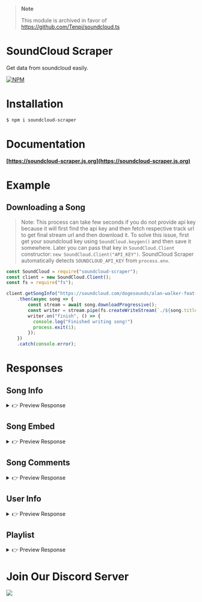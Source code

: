 > **Note**
> 
> This module is archived in favor of https://github.com/Tenpi/soundcloud.ts

# SoundCloud Scraper
Get data from soundcloud easily.

[![NPM](https://nodei.co/npm/soundcloud-scraper.png?downloads=true&downloadRank=true&stars=true)](https://nodei.co/npm/soundcloud-scraper/)

# Installation

```sh
$ npm i soundcloud-scraper
```

# Documentation
**[https://soundcloud-scraper.js.org](https://soundcloud-scraper.js.org)**

# Example
## Downloading a Song

> Note: This process can take few seconds if you do not provide api key
> because it will first find the api key and then fetch respective track url to get final stream url
> and then download it. To solve this issue, first get your soundcloud key using `SoundCloud.keygen()` and then save it somewhere.
> Later you can pass that key in `SoundCloud.Client` constructor: `new SoundCloud.Client("API_KEY")`.
> SoundCloud Scraper automatically detects `SOUNDCLOUD_API_KEY` from `process.env`.

```js
const SoundCloud = require("soundcloud-scraper");
const client = new SoundCloud.Client();
const fs = require("fs");

client.getSongInfo("https://soundcloud.com/dogesounds/alan-walker-feat-k-391-ignite")
    .then(async song => {
        const stream = await song.downloadProgressive();
        const writer = stream.pipe(fs.createWriteStream(`./${song.title}.mp3`));
        writer.on("finish", () => {
          console.log("Finished writing song!")
          process.exit(1);
        });
    })
    .catch(console.error);
```

# Responses
## Song Info

<details>
<summary>👉 Preview Response</summary>

```js
Song {
  id: '316547873',
  title: 'Alan Walker feat. K-391 - Ignite [FREE DOWNLOAD]',
  description: 'FREE DOWNLOAD: http://discoverysounds.com/gate/alan-walker-feat-k-391-ignite\n' +
    '\n' +
    'Alan Walker Feat K 391 Ignite Download\n' +
    'Alan Walker Feat K 391 Ignite Mp3 Download\n' +
    'Alan Walker Feat K 391 Ignite New Song 2',
  thumbnail: 'https://i1.sndcdn.com/artworks-000216694368-wsysn4-t500x500.jpg',
  url: 'https://soundcloud.com/dogesounds/alan-walker-feat-k-391-ignite',
  duration: 210000,
  playCount: '771664',
  commentsCount: '371',
  likes: '13514',
  genre: 'Dance & EDM',
  author: {
    name: 'Doge Sounds',
    username: 'dogesounds',
    url: 'https://soundcloud.com/dogesounds',
    avatarURL: 'https://i1.sndcdn.com/avatars-000304905983-a0568r-large.jpg',
    urn: 298449071,
    verified: false,
    followers: 149,
    following: 32
  },
  publishedAt: 2017-04-07T11:02:54.000Z,
  embedURL: 'https://soundcloud.com/oembed?url=https%3A%2F%2Fsoundcloud.com%2Fdogesounds%2Falan-walker-feat-k-391-ignite&format=json',
  embed: null,
  streams: {
    hls: 'https://api-v2.soundcloud.com/media/soundcloud:tracks:316547873/7ccfb0e4-2d57-4f9b-b5df-9d340a3a2dd6/stream/hls',
    progressive: 'https://api-v2.soundcloud.com/media/soundcloud:tracks:316547873/7ccfb0e4-2d57-4f9b-b5df-9d340a3a2dd6/stream/progressive'
  },
  trackURL: 'https://api-v2.soundcloud.com/media/soundcloud:tracks:316547873/7ccfb0e4-2d57-4f9b-b5df-9d340a3a2dd6/stream/progressive',
  comments: [],
  streamURL: null
}
```
</details>

## Song Embed

<details>
<summary>👉 Preview Response</summary>

```js
Embed {
  url: 'https://soundcloud.com/oembed?url=https%3A%2F%2Fsoundcloud.com%2Fdogesounds%2Falan-walker-feat-k-391-ignite&format=json',
  version: 1,
  type: 'rich',
  provider: { name: 'SoundCloud', url: 'https://soundcloud.com' },
  height: 400,
  width: '100%',
  title: 'Alan Walker feat. K-391 - Ignite [FREE DOWNLOAD] by Doge Sounds',
  description: 'FREE DOWNLOAD: http://discoverysounds.com/gate/alan-walker-feat-k-391-ignite\n' +
    '\n' +
    'Alan Walker Feat K 391 Ignite Download\n' +
    'Alan Walker Feat K 391 Ignite Mp3 Download\n' +
    'Alan Walker Feat K 391 Ignite New Song 2017\n' +
    'Alan Walker Feat K 391 Ignite 2017',
  author: { name: 'Doge Sounds', url: 'https://soundcloud.com/dogesounds' },
  thumbnailURL: 'https://i1.sndcdn.com/artworks-000216694368-wsysn4-t500x500.jpg'
}
```
</details>

## Song Comments

<details>
<summary>👉 Preview Response</summary>

```js
[
  {
    text: '����',
    createdAt: 2020-10-30T11:58:13.000Z,
    author: {
      name: 'askaria22',
      username: 'mohamed-askaria-541170196',
      url: 'https://soundcloud.com/mohamed-askaria-541170196'
    }
  },
  {
    text: 'Cool',
    createdAt: 2020-10-28T15:03:21.000Z,
    author: {
      name: 'Matias Ronkainen',
      username: 'matias-ronkainen',
      url: 'https://soundcloud.com/matias-ronkainen'
    }
  },
  {
    text: 'wow nice song i love the beat',
    createdAt: 2020-10-27T05:35:39.000Z,
    author: {
      name: 'saathvika vempati',
      username: 'saathvika-vempati',
      url: 'https://soundcloud.com/saathvika-vempati'
    }
  },
  {
    text: 'tempik',
    createdAt: 2020-10-23T04:49:11.000Z,
    author: {
      name: 'didik8336@gmail.com',
      username: 'didik-saputra-908291434',
      url: 'https://soundcloud.com/didik-saputra-908291434'
    }
  },
  {
    text: '@jazmine-powers-328939011: ew chain mail',
    createdAt: 2020-10-21T18:40:33.000Z,
    author: {
      name: 'FallenQbjYT',
      username: 'fallen-qbj',
      url: 'https://soundcloud.com/fallen-qbj'
    }
  },
  ...
]
```
</details>

## User Info

<details>
<summary>👉 Preview Response</summary>

```js
{
  urn: 298449071,
  username: 'dogesounds',
  name: 'Doge Sounds',
  verified: false,
  createdAt: 2017-03-29T21:35:45.000Z,
  avatarURL: 'https://i1.sndcdn.com/avatars-000304905983-a0568r-large.jpg',
  profile: 'https://soundcloud.com/dogesounds',
  bannerURL: 'https://i1.sndcdn.com/visuals-000298449071-KhchhU-original.jpg',
  followers: 149,
  following: 32,
  likesCount: 6,
  tracksCount: 2,
  tracks: [
    {
      title: 'Alan Walker feat. K-391 - Ignite [FREE DOWNLOAD]',
      url: 'https://soundcloud.com/dogesounds/alan-walker-feat-k-391-ignite',
      publishedAt: 2017-04-07T11:02:54.000Z,
      genre: 'Dance & EDM',
      author: 'dogesounds',
      duration: 210000
    },
    {
      title: 'W&W & Daddy Yankee - Gasolina (Hardwell Mashup) [FREE DOWNLOAD]',
      url: 'https://soundcloud.com/dogesounds/ww-daddy-yankee-gasolina-hardwell-mashup',
      publishedAt: 2017-03-29T21:38:38.000Z,
      genre: 'Dance & EDM',
      author: 'dogesounds',
      duration: 267000
    }
  ],
  likes: [
    {
      title: 'Alan Walker feat. K-391 - Ignite [FREE DOWNLOAD]',
      url: 'https://soundcloud.com/dogesounds/alan-walker-feat-k-391-ignite',
      publishedAt: 2017-04-07T11:02:54.000Z,
      genre: 'Dance & EDM',
      author: {
        name: 'Doge Sounds',
        username: 'dogesounds',
        profile: 'https://soundcloud.com/dogesounds'
      }
    },
    {
      title: 'W&W & Daddy Yankee - Gasolina (Hardwell Mashup) [FREE DOWNLOAD]',
      url: 'https://soundcloud.com/dogesounds/ww-daddy-yankee-gasolina-hardwell-mashup',
      publishedAt: 2017-03-29T21:38:38.000Z,
      genre: 'Dance & EDM',
      author: {
        name: 'Doge Sounds',
        username: 'dogesounds',
        profile: 'https://soundcloud.com/dogesounds'
      }
    }
  ]
}
```

</details>

## Playlist

<details>
<summary>👉 Preview Response</summary>

```js
{
  id: 1001644540,
  title: 'albert vishi',
  url: 'https://soundcloud.com/ambreen-kanwal-397095258/sets/albert-vishi',
  description: 'Listen to albert vishi by Ambreen Kanwal #np on #SoundCloud',
  thumbnail: 'https://i1.sndcdn.com/artworks-y5WKIPZcAx2gKBSU-UGgDzA-t500x500.jpg',
  author: {
    profile: 'https://soundcloud.com/ambreen-kanwal-397095258',
    username: 'ambreen-kanwal-397095258',
    name: 'Ambreen Kanwal',
    urn: 311943633
  },
  embedURL: 'https://soundcloud.com/oembed?url=https%3A%2F%2Fsoundcloud.com%2Fambreen-kanwal-397095258%2Fsets%2Falbert-vishi&format=json',
  embed: null,
  genre: '',
  trackCount: 54,
  tracks: [
    Song {
      id: 754856170,
      title: 'Albert Vishi Ft. Ane Flem - Zombie (The Cranberries Cover In Alan Walker Style)',
      description: null,
      thumbnail: 'https://i1.sndcdn.com/artworks-y5WKIPZcAx2gKBSU-UGgDzA-large.jpg',
      url: 'https://soundcloud.com/albertvishi/albert-vishi-ft-ane-flem-zombie-the-cranberries-cover-in-alan-walker-style',
      duration: 252056,
      playCount: 138735,
      commentsCount: 52,
      likes: 2174,
      genre: 'Dance & EDM',
      author: [Object],
      publishedAt: 2020-02-04T11:41:24.000Z,
      embedURL: null,
      embed: null,
      streams: [Object],
      trackURL: 'https://api-v2.soundcloud.com/media/soundcloud:tracks:754856170/8a6b90d7-59fc-4669-baa6-c7e53d45a6ef/stream/progressive',
      comments: [],
      streamURL: null
    },
    ...
  ]
}
```

</details>

# Join Our Discord Server
[![](https://i.imgur.com/f6hNUfc.png)](https://discord.gg/2SUybzb)
